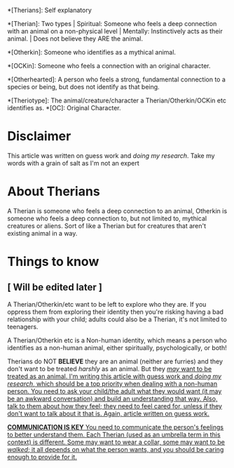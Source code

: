 [Definitions]: #
*[Therians]: Self explanatory

[Non-human types]: #
*[Therian]: Two types | Spiritual: Someone who feels a deep connection with an animal on a non-physical level | Mentally: Instinctively acts as their animal. | Does not believe they ARE the animal. 

*[Otherkin]: Someone who identifies as a mythical animal.

*[OCKin]: Someone who feels a connection with an original character.

*[Otherhearted]: A person who feels a strong, fundamental connection to a species or being, but does not identify as that being.

[Other Terms]: #
*[Theriotype]: The animal/creature/character a Therian/Otherkin/OCKin etc identifies as.
*[OC]: Original Character.


[Main]: #
# Disclaimer
This article was written on guess work and *doing my research*. 
Take my words with a grain of salt as I'm not an expert
# About Therians
A Therian is someone who feels a deep connection to an animal, Otherkin is someone who feels a deep connection to, but not limited to, mythical creatures or aliens. Sort of like a Therian but for creatures that aren't existing animal in a way.

# Things to know 
## [ Will be edited later ]
A Therian/Otherkin/etc want to be left to explore who they are. If you oppress them from exploring their identity then you're risking having a bad relationship with your child; adults could also be a Therian, it's not limited to teenagers.

A Therian/Otherkin etc is a Non-human identity, which means a person who identifies as a non-human animal, either spiritually, psychologically, or both! 

Therians do NOT **BELIEVE** they are an animal (neither are furries) and they don't want to be treated *harshly* as an animal. But they *<u>may<u>* want to be treated as an animal. I'm writing this article with guess work and *doing my research*, which should be a top priority when dealing with a non-human person. You need to ask your child/the adult what they would want (it may be an awkward conversation) and build an understanding that way. Also, talk to them about how they feel; they need to feel cared for, unless if they don't want to talk about it that is. Again, article written on guess work.

**<u>COMMUNICATION IS KEY<u>**
You need to communicate the person's feelings to better understand them. Each Therian (used as an umbrella term in this context) is different. Some may want to wear a collar, some may want to be *walked*; it all depends on what the person wants, and you should be caring enough to provide for it.
<!--stackedit_data:
eyJoaXN0b3J5IjpbLTIxMTkyNDQ4MjFdfQ==
-->